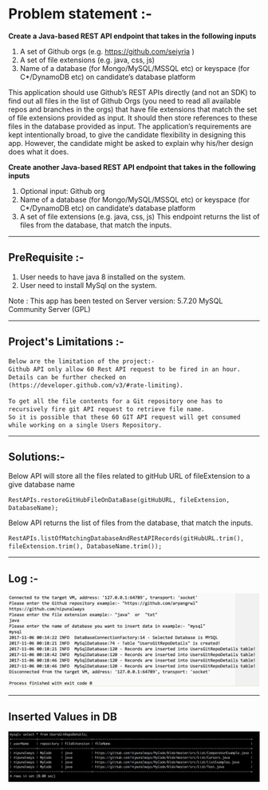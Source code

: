 Problem statement :-
===

**Create a Java-based REST API endpoint that takes in the following inputs**

1. A set of Github orgs (e.g. https://github.com/seiyria )
2. A set of file extensions (e.g. java, css, js)
3. Name of a database (for Mongo/MySQL/MSSQL etc) or keyspace (for C*/DynamoDB etc) on
candidate’s database platform

This application should use Github’s REST APIs directly (and not​ an SDK) to find out all files in the list of
Github Orgs (you need to read all available repos and branches in the orgs) that have file extensions that
match the set of file extensions provided as input. It should then store references to these files in the
database provided as input.
The application’s requirements are kept intentionally broad, to give the candidate flexibility in designing
this app. However, the candidate might be asked to explain why​ his/her design does what it does.

**Create another Java-based REST API endpoint that takes in the following inputs**
1. Optional input: Github org
2. Name of a database (for Mongo/MySQL/MSSQL etc) or keyspace (for C*/DynamoDB etc) on
candidate’s database platform
3. A set of file extensions (e.g. java, css, js)
This endpoint returns the list of files from the database, that match the inputs.

---

PreRequisite :-
---

1. User needs to have java 8 installed on the system.
2. User need to install MySql on the system.

Note : This app has been tested on Server version: 5.7.20 MySQL Community Server (GPL)

---

Project's Limitations :-
---
```
Below are the limitation of the project:-
Github API only allow 60 Rest API request to be fired in an hour.
Details can be further checked on (https://developer.github.com/v3/#rate-limiting).

To get all the file contents for a Git repository one has to recursively fire git API request to retrieve file name.
So it is possible that these 60 GIT API request will get consumed while working on a single Users Repository.
```

---

Solutions:-
---
Below API will store all the files related to gitHub URL of fileExtension to a give database name
```
RestAPIs.restoreGitHubFileOnDataBase(gitHubURL, fileExtension, DatabaseName);
```


Below API returns the list of files from the database, that match the inputs.
```
RestAPIs.listOfMatchingDatabaseAndRestAPIRecords(gitHubURL.trim(), fileExtension.trim(), DatabaseName.trim());
```

---

Log :-
---
![](image/Log_screenshot.png)


---

Inserted Values in DB
---

![](image/DB_data_screenshot.png)
